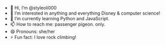 - 👋 Hi, I’m @styleoli000
- 👀 I’m interested in anything and everything Disney & computer science!
- 🌱 I’m currently learning Python and JavaScript.
- 📫 How to reach me: passenger pigeon. only.
- 😄 Pronouns: she/her
- ⚡ Fun fact: I love rock climbing!

<!---
styleoli000/styleoli000 is a ✨ special ✨ repository because its `README.md` (this file) appears on your GitHub profile.
You can click the Preview link to take a look at your changes.
--->
